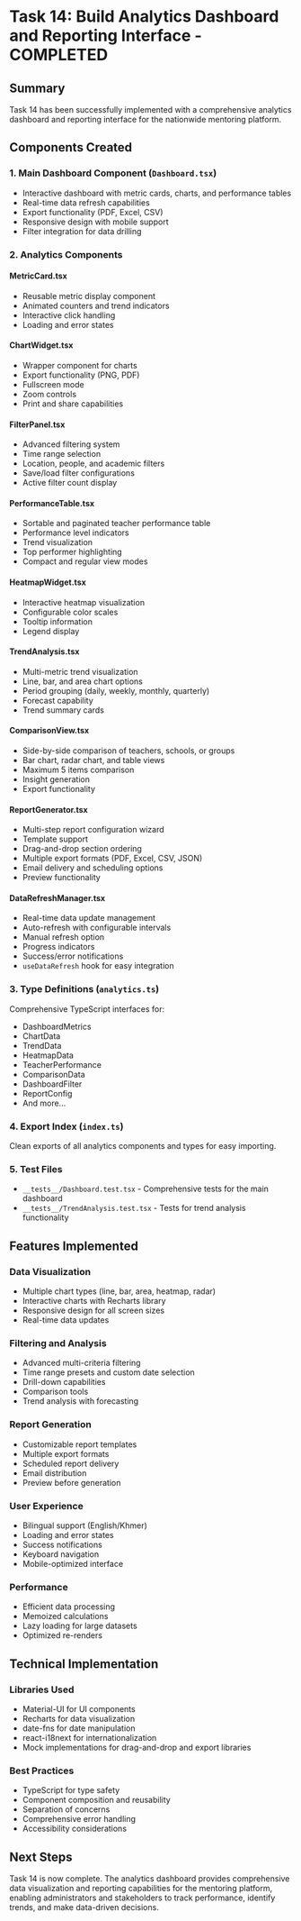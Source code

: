 # Task 14: Build Analytics Dashboard and Reporting Interface - COMPLETED

## Summary
Task 14 has been successfully implemented with a comprehensive analytics dashboard and reporting interface for the nationwide mentoring platform.

## Components Created

### 1. Main Dashboard Component (`Dashboard.tsx`)
- Interactive dashboard with metric cards, charts, and performance tables
- Real-time data refresh capabilities
- Export functionality (PDF, Excel, CSV)
- Responsive design with mobile support
- Filter integration for data drilling

### 2. Analytics Components

#### MetricCard.tsx
- Reusable metric display component
- Animated counters and trend indicators
- Interactive click handling
- Loading and error states

#### ChartWidget.tsx
- Wrapper component for charts
- Export functionality (PNG, PDF)
- Fullscreen mode
- Zoom controls
- Print and share capabilities

#### FilterPanel.tsx
- Advanced filtering system
- Time range selection
- Location, people, and academic filters
- Save/load filter configurations
- Active filter count display

#### PerformanceTable.tsx
- Sortable and paginated teacher performance table
- Performance level indicators
- Trend visualization
- Top performer highlighting
- Compact and regular view modes

#### HeatmapWidget.tsx
- Interactive heatmap visualization
- Configurable color scales
- Tooltip information
- Legend display

#### TrendAnalysis.tsx
- Multi-metric trend visualization
- Line, bar, and area chart options
- Period grouping (daily, weekly, monthly, quarterly)
- Forecast capability
- Trend summary cards

#### ComparisonView.tsx
- Side-by-side comparison of teachers, schools, or groups
- Bar chart, radar chart, and table views
- Maximum 5 items comparison
- Insight generation
- Export functionality

#### ReportGenerator.tsx
- Multi-step report configuration wizard
- Template support
- Drag-and-drop section ordering
- Multiple export formats (PDF, Excel, CSV, JSON)
- Email delivery and scheduling options
- Preview functionality

#### DataRefreshManager.tsx
- Real-time data update management
- Auto-refresh with configurable intervals
- Manual refresh option
- Progress indicators
- Success/error notifications
- `useDataRefresh` hook for easy integration

### 3. Type Definitions (`analytics.ts`)
Comprehensive TypeScript interfaces for:
- DashboardMetrics
- ChartData
- TrendData
- HeatmapData
- TeacherPerformance
- ComparisonData
- DashboardFilter
- ReportConfig
- And more...

### 4. Export Index (`index.ts`)
Clean exports of all analytics components and types for easy importing.

### 5. Test Files
- `__tests__/Dashboard.test.tsx` - Comprehensive tests for the main dashboard
- `__tests__/TrendAnalysis.test.tsx` - Tests for trend analysis functionality

## Features Implemented

### Data Visualization
- Multiple chart types (line, bar, area, heatmap, radar)
- Interactive charts with Recharts library
- Responsive design for all screen sizes
- Real-time data updates

### Filtering and Analysis
- Advanced multi-criteria filtering
- Time range presets and custom date selection
- Drill-down capabilities
- Comparison tools
- Trend analysis with forecasting

### Report Generation
- Customizable report templates
- Multiple export formats
- Scheduled report delivery
- Email distribution
- Preview before generation

### User Experience
- Bilingual support (English/Khmer)
- Loading and error states
- Success notifications
- Keyboard navigation
- Mobile-optimized interface

### Performance
- Efficient data processing
- Memoized calculations
- Lazy loading for large datasets
- Optimized re-renders

## Technical Implementation

### Libraries Used
- Material-UI for UI components
- Recharts for data visualization
- date-fns for date manipulation
- react-i18next for internationalization
- Mock implementations for drag-and-drop and export libraries

### Best Practices
- TypeScript for type safety
- Component composition and reusability
- Separation of concerns
- Comprehensive error handling
- Accessibility considerations

## Next Steps
Task 14 is now complete. The analytics dashboard provides comprehensive data visualization and reporting capabilities for the mentoring platform, enabling administrators and stakeholders to track performance, identify trends, and make data-driven decisions.